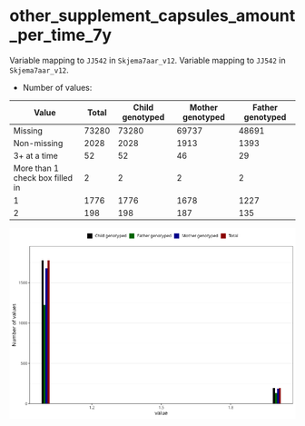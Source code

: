 # other_supplement_capsules_amount_per_time_7y
Variable mapping to `JJ542` in `Skjema7aar_v12`.
Variable mapping to `JJ542` in `Skjema7aar_v12`.
- Number of values:

| Value | Total | Child genotyped | Mother genotyped | Father genotyped |
| ----- | ----- | --------------- | ---------------- | ---------------- |
| Missing | 73280 | 73280 | 69737 | 48691 |
| Non-missing | 2028 | 2028 | 1913 | 1393 |
| 3+ at a time | 52 | 52 | 46 |29 |
| More than 1 check box filled in | 2 | 2 | 2 |2 |
| 1 | 1776 | 1776 | 1678 | 1227 |
| 2 | 198 | 198 | 187 | 135 |



![](other_supplement_capsules_amount_per_time_7y_n.png)



